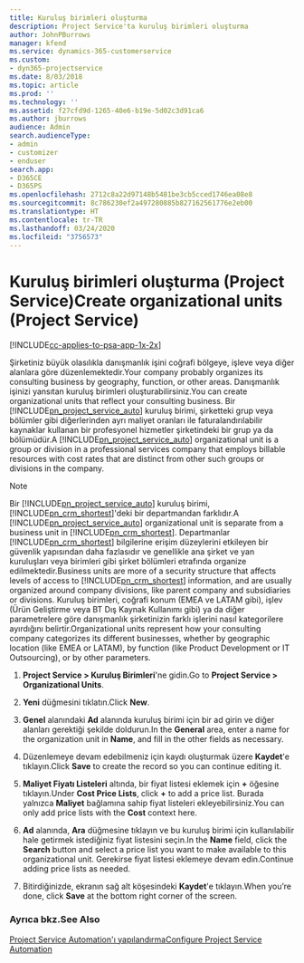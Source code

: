 ```yaml
---
title: Kuruluş birimleri oluşturma
description: Project Service'ta kuruluş birimleri oluşturma
author: JohnPBurrows
manager: kfend
ms.service: dynamics-365-customerservice
ms.custom:
- dyn365-projectservice
ms.date: 8/03/2018
ms.topic: article
ms.prod: ''
ms.technology: ''
ms.assetid: f27cfd9d-1265-40e6-b19e-5d02c3d91ca6
ms.author: jburrows
audience: Admin
search.audienceType:
- admin
- customizer
- enduser
search.app:
- D365CE
- D365PS
ms.openlocfilehash: 2712c8a22d97148b5481be3cb5cced1746ea08e8
ms.sourcegitcommit: 8c786230ef2a497280885b827162561776e2eb00
ms.translationtype: HT
ms.contentlocale: tr-TR
ms.lasthandoff: 03/24/2020
ms.locfileid: "3756573"
---
```

# <a name="create-organizational-units-project-service"></a><span data-ttu-id="8c64d-103">Kuruluş birimleri oluşturma (Project Service)</span><span class="sxs-lookup"><span data-stu-id="8c64d-103">Create organizational units (Project Service)</span></span>

[!INCLUDE[cc-applies-to-psa-app-1x-2x](../includes/cc-applies-to-psa-app-1x-2x.md)]

<span data-ttu-id="8c64d-104">Şirketiniz büyük olasılıkla danışmanlık işini coğrafi bölgeye, işleve veya diğer alanlara göre düzenlemektedir.</span><span class="sxs-lookup"><span data-stu-id="8c64d-104">Your company probably organizes its consulting business by geography, function, or other areas.</span></span> <span data-ttu-id="8c64d-105">Danışmanlık işinizi yansıtan kuruluş birimleri oluşturabilirsiniz.</span><span class="sxs-lookup"><span data-stu-id="8c64d-105">You can create organizational units that reflect your consulting business.</span></span> <span data-ttu-id="8c64d-106">Bir [!INCLUDE[pn_project_service_auto](../includes/pn-project-service-auto.md)] kuruluş birimi, şirketteki grup veya bölümler gibi diğerlerinden ayrı maliyet oranları ile faturalandırılabilir kaynaklar kullanan bir profesyonel hizmetler şirketindeki bir grup ya da bölümüdür.</span><span class="sxs-lookup"><span data-stu-id="8c64d-106">A [!INCLUDE[pn_project_service_auto](../includes/pn-project-service-auto.md)] organizational unit is a group or division in a professional services company that employs billable resources with cost rates that are distinct from other such groups or divisions in the company.</span></span>  
  
> [!NOTE]
>  <span data-ttu-id="8c64d-107">Bir [!INCLUDE[pn_project_service_auto](../includes/pn-project-service-auto.md)] kuruluş birimi, [!INCLUDE[pn_crm_shortest](../includes/pn-crm-shortest.md)]'deki bir departmandan farklıdır.</span><span class="sxs-lookup"><span data-stu-id="8c64d-107">A [!INCLUDE[pn_project_service_auto](../includes/pn-project-service-auto.md)] organizational unit is separate from a business unit in [!INCLUDE[pn_crm_shortest](../includes/pn-crm-shortest.md)].</span></span> <span data-ttu-id="8c64d-108">Departmanlar [!INCLUDE[pn_crm_shortest](../includes/pn-crm-shortest.md)] bilgilerine erişim düzeylerini etkileyen bir güvenlik yapısından daha fazlasıdır ve genellikle ana şirket ve yan kuruluşları veya birimleri gibi şirket bölümleri etrafında organize edilmektedir.</span><span class="sxs-lookup"><span data-stu-id="8c64d-108">Business units are more of a security structure that affects levels of access to [!INCLUDE[pn_crm_shortest](../includes/pn-crm-shortest.md)] information, and are usually organized around company divisions, like parent company and subsidiaries or divisions.</span></span> <span data-ttu-id="8c64d-109">Kuruluş birimleri, coğrafi konum (EMEA ve LATAM gibi), işlev (Ürün Geliştirme veya BT Dış Kaynak Kullanımı gibi) ya da diğer parametrelere göre danışmanlık şirketinizin farklı işlerini nasıl kategorilere ayırdığını belirtir.</span><span class="sxs-lookup"><span data-stu-id="8c64d-109">Organizational units represent how your consulting company categorizes its different businesses, whether by geographic location (like EMEA or LATAM), by function (like Product Development or IT Outsourcing), or by other parameters.</span></span>  
  
1.  <span data-ttu-id="8c64d-110">**Project Service > Kuruluş Birimleri**'ne gidin.</span><span class="sxs-lookup"><span data-stu-id="8c64d-110">Go to **Project Service > Organizational Units**.</span></span>  
  
2.  <span data-ttu-id="8c64d-111">**Yeni** düğmesini tıklatın.</span><span class="sxs-lookup"><span data-stu-id="8c64d-111">Click **New**.</span></span>  
  
3.  <span data-ttu-id="8c64d-112">**Genel** alanındaki **Ad** alanında kuruluş birimi için bir ad girin ve diğer alanları gerektiği şekilde doldurun.</span><span class="sxs-lookup"><span data-stu-id="8c64d-112">In the **General** area, enter a name for the organization unit in **Name**, and fill in the other fields as necessary.</span></span>  
  
4.  <span data-ttu-id="8c64d-113">Düzenlemeye devam edebilmeniz için kaydı oluşturmak üzere **Kaydet**'e tıklayın.</span><span class="sxs-lookup"><span data-stu-id="8c64d-113">Click **Save** to create the record so you can continue editing it.</span></span>  
  
5.  <span data-ttu-id="8c64d-114">**Maliyet Fiyatı Listeleri** altında, bir fiyat listesi eklemek için **+** öğesine tıklayın.</span><span class="sxs-lookup"><span data-stu-id="8c64d-114">Under **Cost Price Lists**, click **+** to add a price list.</span></span> <span data-ttu-id="8c64d-115">Burada yalnızca **Maliyet** bağlamına sahip fiyat listeleri ekleyebilirsiniz.</span><span class="sxs-lookup"><span data-stu-id="8c64d-115">You can only add price lists with the **Cost** context here.</span></span>  
  
6.  <span data-ttu-id="8c64d-116">**Ad** alanında, **Ara** düğmesine tıklayın ve bu kuruluş birimi için kullanılabilir hale getirmek istediğiniz fiyat listesini seçin.</span><span class="sxs-lookup"><span data-stu-id="8c64d-116">In the **Name** field, click the **Search** button and select a price list you want to make available to this organizational unit.</span></span> <span data-ttu-id="8c64d-117">Gerekirse fiyat listesi eklemeye devam edin.</span><span class="sxs-lookup"><span data-stu-id="8c64d-117">Continue adding price lists as needed.</span></span>  
  
7.  <span data-ttu-id="8c64d-118">Bitirdiğinizde, ekranın sağ alt köşesindeki **Kaydet**'e tıklayın.</span><span class="sxs-lookup"><span data-stu-id="8c64d-118">When you’re done, click **Save** at the bottom right corner of the screen.</span></span>  
  
### <a name="see-also"></a><span data-ttu-id="8c64d-119">Ayrıca bkz.</span><span class="sxs-lookup"><span data-stu-id="8c64d-119">See Also</span></span>  
 [<span data-ttu-id="8c64d-120">Project Service Automation'ı yapılandırma</span><span class="sxs-lookup"><span data-stu-id="8c64d-120">Configure Project Service Automation</span></span>](../project-service/configure.md)
